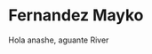 <h1>Fernandez Mayko</h1>
<p>Hola anashe, aguante River</p>
<img src="https://www.superprof.com.ar/imagenes/avisos/profesor-home-estudiante-ingenieria-ofrece-cursos-matematicas-para-alumnos-secundario-nivelacion-para-universidad-nacional-del.jpg" alt="">
